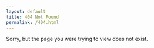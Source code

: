 ```yaml
---
layout: default
title: 404 Not Found
permalink: /404.html
---
```


Sorry, but the page you were trying to view does not exist.

